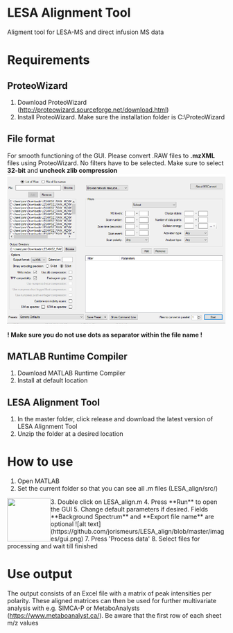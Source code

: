 # LESA Alignment Tool
Aligment tool for LESA-MS and direct infusion MS data

# Requirements

## ProteoWizard
1. Download ProteoWizard (http://proteowizard.sourceforge.net/download.html)
2. Install ProteoWizard. Make sure the installation folder is C:\ProteoWizard

## File format
For smooth functioning of the GUI. Please convert .RAW files to **.mzXML** files using ProteoWizard. No filters have to be selected. Make sure to select **32-bit** and **uncheck zlib compression**
![alt text](https://github.com/jorismeurs/LESA_align/blob/master/images/proteowizard.png)

**! Make sure you do not use dots as separator within the file name !**

## MATLAB Runtime Compiler
1. Download MATLAB Runtime Compiler
2. Install at default location

## LESA Alignment Tool
1. In the master folder, click release and download the latest version of LESA Alignment Tool
2. Unzip the folder at a desired location

# How to use
1. Open MATLAB
2. Set the current folder so that you can see all .m files (LESA_align/src/)
<img align="left" width="100" height="100" src="[http://www.fillmurray.com/100/100](https://github.com/jorismeurs/LESA_align/blob/master/images/current_folder.png)">
3. Double click on LESA_align.m
4. Press **Run** to open the GUI
5. Change default parameters if desired. Fields **Background Spectrum** and **Export file name** are optional
![alt text](https://github.com/jorismeurs/LESA_align/blob/master/images/gui.png)
7. Press 'Process data'
8. Select files for processing and wait till finished

# Use output
The output consists of an Excel file with a matrix of peak intensities per polarity. These aligned matrices can then be used for further multivariate analysis with e.g. SIMCA-P or MetaboAnalysts (https://www.metaboanalyst.ca/). Be aware that the first row of each sheet m/z values
